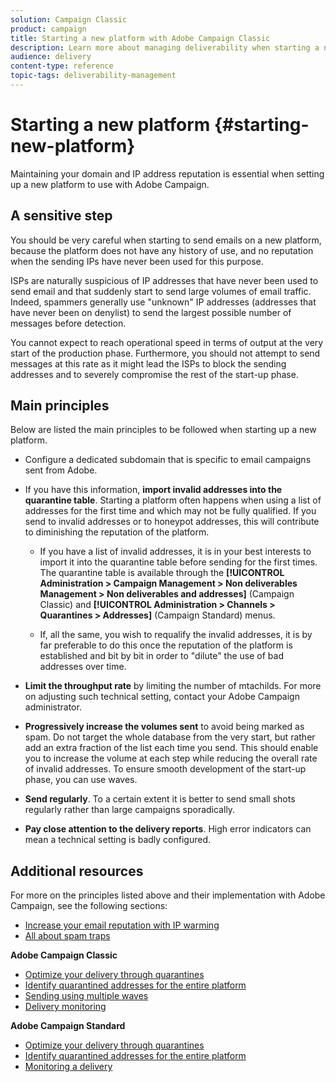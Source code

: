 ```yaml
---
solution: Campaign Classic
product: campaign
title: Starting a new platform with Adobe Campaign Classic
description: Learn more about managing deliverability when starting a new platform with Adobe Campaign Classic.
audience: delivery
content-type: reference
topic-tags: deliverability-management
---
```


# Starting a new platform {#starting-new-platform}

Maintaining your domain and IP address reputation is essential when setting up a new platform to use with Adobe Campaign.

## A sensitive step

You should be very careful when starting to send emails on a new platform, because the platform does not have any history of use, and no reputation when the sending IPs have never been used for this purpose.

ISPs are naturally suspicious of IP addresses that have never been used to send email and that suddenly start to send large volumes of email traffic. Indeed, spammers generally use "unknown" IP addresses (addresses that have never been on denylist) to send the largest possible number of messages before detection.

You cannot expect to reach operational speed in terms of output at the very start of the production phase. Furthermore, you should not attempt to send messages at this rate as it might lead the ISPs to block the sending addresses and to severely compromise the rest of the start-up phase.

## Main principles

Below are listed the main principles to be followed when starting up a new platform.

* Configure a dedicated subdomain that is specific to email campaigns sent from Adobe.

* If you have this information, **import invalid addresses into the quarantine table**. 
    Starting a platform often happens when using a list of addresses for the first time and which may not be fully qualified. If you send to invalid addresses or to honeypot addresses, this will contribute to diminishing the reputation of the platform.

    * If you have a list of invalid addresses, it is in your best interests to import it into the quarantine table before sending for the first times. The quarantine table is available through the **[!UICONTROL Administration > Campaign Management > Non deliverables Management > Non deliverables and addresses]** (Campaign Classic) and **[!UICONTROL Administration > Channels > Quarantines > Addresses]** (Campaign Standard) menus.

    * If, all the same, you wish to requalify the invalid addresses, it is by far preferable to do this once the reputation of the platform is established and bit by bit in order to "dilute" the use of bad addresses over time.

* **Limit the throughput rate** by limiting the number of mtachilds. For more on adjusting such technical setting, contact your Adobe Campaign administrator.

* **Progressively increase the volumes sent** to avoid being marked as spam. Do not target the whole database from the very start, but rather add an extra fraction of the list each time you send. This should enable you to increase the volume at each step while reducing the overall rate of invalid addresses. To ensure smooth development of the start-up phase, you can use waves.

* **Send regularly**. To a certain extent it is better to send small shots regularly rather than large campaigns sporadically.
* **Pay close attention to the delivery reports**. High error indicators can mean a technical setting is badly configured.

## Additional resources

For more on the principles listed above and their implementation with Adobe Campaign, see the following sections:

* [Increase your email reputation with IP warming](../../help/additional-resources/increase-reputation-with-ip-warming.md)
* [All about spam traps](../../help/additional-resources/all-about-spam-traps.md)

**Adobe Campaign Classic**

* [Optimize your delivery through quarantines](https://experienceleague.adobe.com/docs/campaign-classic/using/sending-messages/monitoring-deliveries/understanding-quarantine-management.html#optimizing-your-delivery-through-quarantines)
* [Identify quarantined addresses for the entire platform](https://experienceleague.adobe.com/docs/campaign-classic/using/sending-messages/monitoring-deliveries/understanding-quarantine-management.html#identifying-quarantined-addresses-for-the-entire-platform)
* [Sending using multiple waves](https://experienceleague.adobe.com/docs/campaign-classic/using/sending-messages/key-steps-when-creating-a-delivery/steps-sending-the-delivery.html#sending-using-multiple-waves)
* [Delivery monitoring](https://experienceleague.adobe.com/docs/campaign-classic/using/sending-messages/monitoring-deliveries/about-delivery-monitoring.html#sending-messages)

**Adobe Campaign Standard**

* [Optimize your delivery through quarantines](https://experienceleague.adobe.com/docs/campaign-standard/using/testing-and-sending/monitoring-messages/understanding-quarantine-management.html#optimizing-your-delivery-through-quarantines)
* [Identify quarantined addresses for the entire platform](https://experienceleague.adobe.com/docs/campaign-standard/using/testing-and-sending/monitoring-messages/understanding-quarantine-management.html)
* [Monitoring a delivery](https://experienceleague.adobe.com/docs/campaign-standard/using/testing-and-sending/monitoring-messages/monitoring-a-delivery.html)
